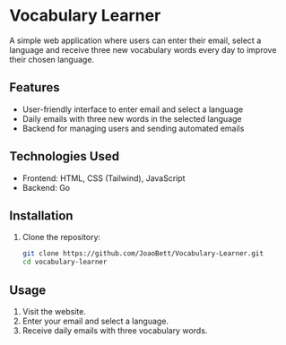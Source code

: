 # Vocabulary Learner

A simple web application where users can enter their email, select a language and receive three new vocabulary words every day to improve their chosen language.

## Features
- User-friendly interface to enter email and select a language
- Daily emails with three new words in the selected language
- Backend for managing users and sending automated emails

## Technologies Used
- Frontend: HTML, CSS (Tailwind), JavaScript
- Backend: Go

## Installation
1. Clone the repository:
   ```bash
   git clone https://github.com/JoaoBett/Vocabulary-Learner.git
   cd vocabulary-learner
   ```
   
## Usage
1. Visit the website.
2. Enter your email and select a language.
3. Receive daily emails with three vocabulary words.
